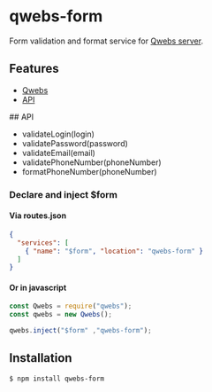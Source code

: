 # qwebs-form
Form validation and format service for [Qwebs server](https://www.npmjs.com/package/qwebs).
  
## Features

  * [Qwebs](https://www.npmjs.com/package/qwebs)
  * [API](#api) 

<a name="api"/>
## API

  * validateLogin(login)
  * validatePassword(password)
  * validateEmail(email)
  * validatePhoneNumber(phoneNumber)
  * formatPhoneNumber(phoneNumber)

### Declare and inject $form

#### Via routes.json
```routes.json
{
  "services": [
    { "name": "$form", "location": "qwebs-form" }
  ]
}
```

#### Or in javascript
```js
const Qwebs = require("qwebs");
const qwebs = new Qwebs();

qwebs.inject("$form" ,"qwebs-form");
```

## Installation

```bash
$ npm install qwebs-form
```

